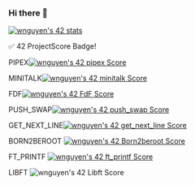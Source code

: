 ### Hi there 👋

[![wnguyen's 42 stats](https://badge42.vercel.app/api/v2/cljml7673010608mgqsigylm6/stats?cursusId=21&coalitionId=46)](https://github.com/JaeSeoKim/badge42)

✅ 42 ProjectScore Badge!

PIPEX[![wnguyen's 42 pipex Score](https://badge42.vercel.app/api/v2/cljml7673010608mgqsigylm6/project/3141894)](https://github.com/JaeSeoKim/badge42)

MINITALK[![wnguyen's 42 minitalk Score](https://badge42.vercel.app/api/v2/cljml7673010608mgqsigylm6/project/3141345)](https://github.com/JaeSeoKim/badge42)

FDF[![wnguyen's 42 FdF Score](https://badge42.vercel.app/api/v2/cljml7673010608mgqsigylm6/project/3117209)](https://github.com/JaeSeoKim/badge42)

PUSH_SWAP[![wnguyen's 42 push_swap Score](https://badge42.vercel.app/api/v2/cljml7673010608mgqsigylm6/project/3083970)](https://github.com/JaeSeoKim/badge42)

GET_NEXT_LINE[![wnguyen's 42 get_next_line Score](https://badge42.vercel.app/api/v2/cljml7673010608mgqsigylm6/project/2915708)](https://github.com/JaeSeoKim/badge42)

BORN2BEROOT
[![wnguyen's 42 Born2beroot Score](https://badge42.vercel.app/api/v2/cljml7673010608mgqsigylm6/project/2916383)](https://github.com/JaeSeoKim/badge42)

FT_PRINTF
[![wnguyen's 42 ft_printf Score](https://badge42.vercel.app/api/v2/cljml7673010608mgqsigylm6/project/2904421)](https://github.com/JaeSeoKim/badge42)

LIBFT
![wnguyen's 42 Libft Score](https://badge42.vercel.app/api/v2/cljml7673010608mgqsigylm6/project/2868860)
